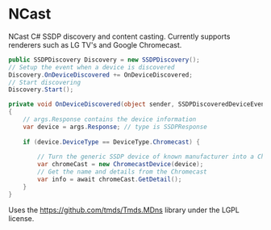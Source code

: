 NCast
=====

NCast C# SSDP discovery and content casting. Currently supports renderers such as LG TV's and Google Chromecast.

```c#
public SSDPDiscovery Discovery = new SSDPDiscovery();
// Setup the event when a device is discovered
Discovery.OnDeviceDiscovered += OnDeviceDiscovered;
// Start discovering
Discovery.Start();
```
```c#
private void OnDeviceDiscovered(object sender, SSDPDiscoveredDeviceEventArgs args)
{
    // args.Response contains the device information
    var device = args.Response; // type is SSDPResponse
    
    if (device.DeviceType == DeviceType.Chromecast) {
        
        // Turn the generic SSDP device of known manufacturer into a Chromecast specific device
        var chromeCast = new ChromecastDevice(device);
        // Get the name and details from the Chromecast
        var info = await chromeCast.GetDetail();
    }
}
```

Uses the https://github.com/tmds/Tmds.MDns library under the LGPL license.